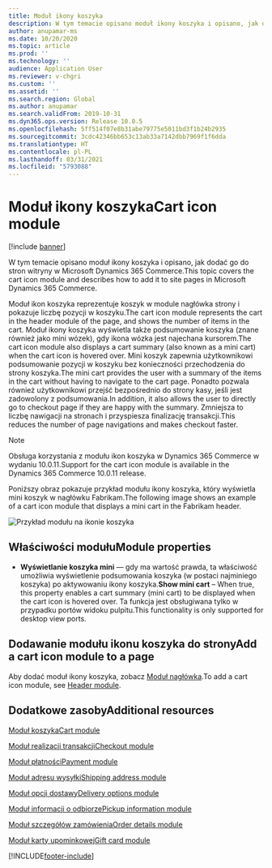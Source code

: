 ```yaml
---
title: Moduł ikony koszyka
description: W tym temacie opisano moduł ikony koszyka i opisano, jak dodać go do stron witryny w Microsoft Dynamics 365 Commerce.
author: anupamar-ms
ms.date: 10/20/2020
ms.topic: article
ms.prod: ''
ms.technology: ''
audience: Application User
ms.reviewer: v-chgri
ms.custom: ''
ms.assetid: ''
ms.search.region: Global
ms.author: anupamar
ms.search.validFrom: 2019-10-31
ms.dyn365.ops.version: Release 10.0.5
ms.openlocfilehash: 5ff514f07e8b31abe79775e5011bd3f1b24b2935
ms.sourcegitcommit: 3cdc42346bb653c13ab33a7142dbb7969f1f6dda
ms.translationtype: HT
ms.contentlocale: pl-PL
ms.lasthandoff: 03/31/2021
ms.locfileid: "5793088"
---
```

# <a name="cart-icon-module"></a><span data-ttu-id="f0f1f-103">Moduł ikony koszyka</span><span class="sxs-lookup"><span data-stu-id="f0f1f-103">Cart icon module</span></span>

[!include [banner](includes/banner.md)]

<span data-ttu-id="f0f1f-104">W tym temacie opisano moduł ikony koszyka i opisano, jak dodać go do stron witryny w Microsoft Dynamics 365 Commerce.</span><span class="sxs-lookup"><span data-stu-id="f0f1f-104">This topic covers the cart icon module and describes how to add it to site pages in Microsoft Dynamics 365 Commerce.</span></span>

<span data-ttu-id="f0f1f-105">Moduł ikon koszyka reprezentuje koszyk w module nagłówka strony i pokazuje liczbę pozycji w koszyku.</span><span class="sxs-lookup"><span data-stu-id="f0f1f-105">The cart icon module represents the cart in the header module of the page, and shows the number of items in the cart.</span></span> <span data-ttu-id="f0f1f-106">Moduł ikony koszyka wyświetla także podsumowanie koszyka (znane również jako mini wózek), gdy ikona wózka jest najechana kursorem.</span><span class="sxs-lookup"><span data-stu-id="f0f1f-106">The cart icon module also displays a cart summary (also known as a mini cart) when the cart icon is hovered over.</span></span> <span data-ttu-id="f0f1f-107">Mini koszyk zapewnia użytkownikowi podsumowanie pozycji w koszyku bez konieczności przechodzenia do strony koszyka.</span><span class="sxs-lookup"><span data-stu-id="f0f1f-107">The mini cart provides the user with a summary of the items in the cart without having to navigate to the cart page.</span></span> <span data-ttu-id="f0f1f-108">Ponadto pozwala również użytkownikowi przejść bezpośrednio do strony kasy, jeśli jest zadowolony z podsumowania.</span><span class="sxs-lookup"><span data-stu-id="f0f1f-108">In addition, it also allows the user to directly go to checkout page if they are happy with the summary.</span></span> <span data-ttu-id="f0f1f-109">Zmniejsza to liczbę nawigacji na stronach i przyspiesza finalizację transakcji.</span><span class="sxs-lookup"><span data-stu-id="f0f1f-109">This reduces the number of page navigations and makes checkout faster.</span></span> 

> [!NOTE]
> <span data-ttu-id="f0f1f-110">Obsługa korzystania z modułu ikon koszyka w Dynamics 365 Commerce w wydaniu 10.0.11.</span><span class="sxs-lookup"><span data-stu-id="f0f1f-110">Support for the cart icon module is available in the Dynamics 365 Commerce 10.0.11 release.</span></span>

<span data-ttu-id="f0f1f-111">Poniższy obraz pokazuje przykład modułu ikony koszyka, który wyświetla mini koszyk w nagłówku Fabrikam.</span><span class="sxs-lookup"><span data-stu-id="f0f1f-111">The following image shows an example of a cart icon module that displays a mini cart in the Fabrikam header.</span></span>

![Przykład modułu na ikonie koszyka](./media/ecommerce-Minicart.PNG)

## <a name="module-properties"></a><span data-ttu-id="f0f1f-113">Właściwości modułu</span><span class="sxs-lookup"><span data-stu-id="f0f1f-113">Module properties</span></span>

- <span data-ttu-id="f0f1f-114">**Wyświetlanie koszyka mini** — gdy ma wartość prawda, ta właściwość umożliwia wyświetlenie podsumowania koszyka (w postaci najminiego koszyka) po aktywowaniu ikony koszyka.</span><span class="sxs-lookup"><span data-stu-id="f0f1f-114">**Show mini cart** – When true, this property enables a cart summary (mini cart) to be displayed when the cart icon is hovered over.</span></span> <span data-ttu-id="f0f1f-115">Ta funkcja jest obsługiwana tylko w przypadku portów widoku pulpitu.</span><span class="sxs-lookup"><span data-stu-id="f0f1f-115">This functionality is only supported for desktop view ports.</span></span>

## <a name="add-a-cart-icon-module-to-a-page"></a><span data-ttu-id="f0f1f-116">Dodawanie modułu ikonu koszyka do strony</span><span class="sxs-lookup"><span data-stu-id="f0f1f-116">Add a cart icon module to a page</span></span>

<span data-ttu-id="f0f1f-117">Aby dodać moduł ikony koszyka, zobacz [Moduł nagłówka](author-header-module.md).</span><span class="sxs-lookup"><span data-stu-id="f0f1f-117">To add a cart icon module, see [Header module](author-header-module.md).</span></span>

## <a name="additional-resources"></a><span data-ttu-id="f0f1f-118">Dodatkowe zasoby</span><span class="sxs-lookup"><span data-stu-id="f0f1f-118">Additional resources</span></span>

[<span data-ttu-id="f0f1f-119">Moduł koszyka</span><span class="sxs-lookup"><span data-stu-id="f0f1f-119">Cart module</span></span>](add-cart-module.md)

[<span data-ttu-id="f0f1f-120">Moduł realizacji transakcji</span><span class="sxs-lookup"><span data-stu-id="f0f1f-120">Checkout module</span></span>](add-checkout-module.md)

[<span data-ttu-id="f0f1f-121">Moduł płatności</span><span class="sxs-lookup"><span data-stu-id="f0f1f-121">Payment module</span></span>](payment-module.md)

[<span data-ttu-id="f0f1f-122">Moduł adresu wysyłki</span><span class="sxs-lookup"><span data-stu-id="f0f1f-122">Shipping address module</span></span>](ship-address-module.md)

[<span data-ttu-id="f0f1f-123">Moduł opcji dostawy</span><span class="sxs-lookup"><span data-stu-id="f0f1f-123">Delivery options module</span></span>](delivery-options-module.md)

[<span data-ttu-id="f0f1f-124">Moduł informacji o odbiorze</span><span class="sxs-lookup"><span data-stu-id="f0f1f-124">Pickup information module</span></span>](pickup-info-module.md)

[<span data-ttu-id="f0f1f-125">Moduł szczegółów zamówienia</span><span class="sxs-lookup"><span data-stu-id="f0f1f-125">Order details module</span></span>](order-confirmation-module.md)

[<span data-ttu-id="f0f1f-126">Moduł karty upominkowej</span><span class="sxs-lookup"><span data-stu-id="f0f1f-126">Gift card module</span></span>](add-giftcard.md)


[!INCLUDE[footer-include](../includes/footer-banner.md)]